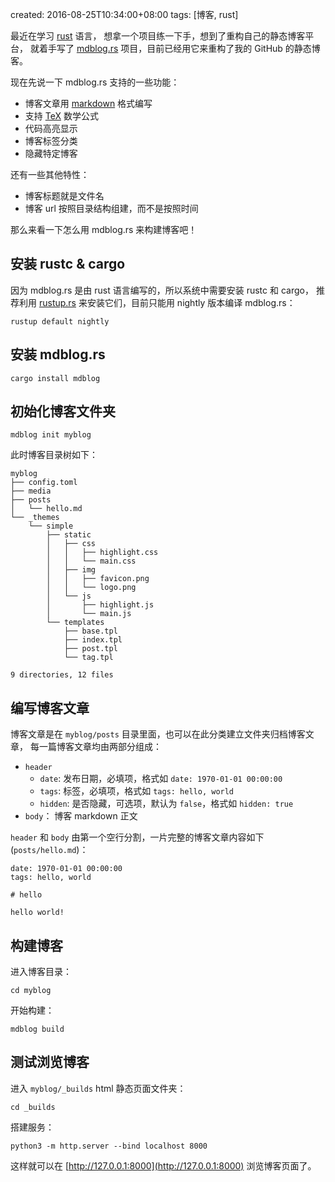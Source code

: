 created: 2016-08-25T10:34:00+08:00
tags: [博客, rust]


最近在学习 [rust][] 语言，
想拿一个项目练一下手，想到了重构自己的静态博客平台，
就着手写了 [mdblog.rs][] 项目，目前已经用它来重构了我的 GitHub 的静态博客。


现在先说一下 mdblog.rs 支持的一些功能：

* 博客文章用 [markdown][] 格式编写
* 支持 [TeX][] 数学公式
* 代码高亮显示
* 博客标签分类
* 隐藏特定博客

还有一些其他特性：

* 博客标题就是文件名
* 博客 url 按照目录结构组建，而不是按照时间


那么来看一下怎么用 mdblog.rs 来构建博客吧！


## 安装 rustc & cargo

因为 mdblog.rs 是由 rust 语言编写的，所以系统中需要安装 rustc 和 cargo，
推荐利用 [rustup.rs][] 来安装它们，目前只能用 nightly 版本编译 mdblog.rs：

```
rustup default nightly
```


## 安装 mdblog.rs

```
cargo install mdblog
```


## 初始化博客文件夹

```
mdblog init myblog
```

此时博客目录树如下：

```
myblog
├── config.toml
├── media
├── posts
│   └── hello.md
└── _themes
    └── simple
        ├── static
        │   ├── css
        │   │   ├── highlight.css
        │   │   └── main.css
        │   ├── img
        │   │   ├── favicon.png
        │   │   └── logo.png
        │   └── js
        │       ├── highlight.js
        │       └── main.js
        └── templates
            ├── base.tpl
            ├── index.tpl
            ├── post.tpl
            └── tag.tpl

9 directories, 12 files
```

## 编写博客文章

博客文章是在 `myblog/posts` 目录里面，也可以在此分类建立文件夹归档博客文章，
每一篇博客文章均由两部分组成：

* `header`
  * `date`: 发布日期，必填项，格式如 `date: 1970-01-01 00:00:00`
  * `tags`: 标签，必填项，格式如 `tags: hello, world`
  * `hidden`: 是否隐藏，可选项，默认为 `false`，格式如 `hidden: true`
* `body`： 博客 markdown 正文

`header` 和 `body` 由第一个空行分割，一片完整的博客文章内容如下(`posts/hello.md`)：

```
date: 1970-01-01 00:00:00
tags: hello, world

# hello

hello world!
```

## 构建博客

进入博客目录：

```
cd myblog
```

开始构建：

```
mdblog build
```

## 测试浏览博客

进入 `myblog/_builds` html 静态页面文件夹：

```
cd _builds
```

搭建服务：

```
python3 -m http.server --bind localhost 8000
```

这样就可以在 [http://127.0.0.1:8000](http://127.0.0.1:8000) 浏览博客页面了。


[rust]: https://www.rust-lang.org/en-US/
[mdblog.rs]: https://github.com/FuGangqiang/mdblog.rs
[markdown]: http://commonmark.org/
[TeX]: https://en.wikipedia.org/wiki/TeX
[rustup.rs]: https://rustup.rs/
